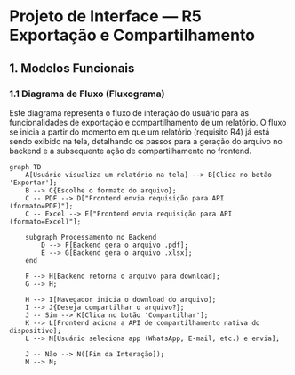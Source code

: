 # Projeto de Interface — R5 Exportação e Compartilhamento
## 1. Modelos Funcionais
### 1.1 Diagrama de Fluxo (Fluxograma)
Este diagrama representa o fluxo de interação do usuário para as funcionalidades de exportação e compartilhamento de um relatório. O fluxo se inicia a partir do momento em que um relatório (requisito R4) já está sendo exibido na tela, detalhando os passos para a geração do arquivo no backend e a subsequente ação de compartilhamento no frontend.

```mermaid
graph TD
    A[Usuário visualiza um relatório na tela] --> B[Clica no botão 'Exportar'];
    B --> C{Escolhe o formato do arquivo};
    C -- PDF --> D["Frontend envia requisição para API (formato=PDF)"];
    C -- Excel --> E["Frontend envia requisição para API (formato=Excel)"];

    subgraph Processamento no Backend
        D --> F[Backend gera o arquivo .pdf];
        E --> G[Backend gera o arquivo .xlsx];
    end

    F --> H[Backend retorna o arquivo para download];
    G --> H;

    H --> I[Navegador inicia o download do arquivo];
    I --> J{Deseja compartilhar o arquivo?};
    J -- Sim --> K[Clica no botão 'Compartilhar'];
    K --> L[Frontend aciona a API de compartilhamento nativa do dispositivo];
    L --> M[Usuário seleciona app (WhatsApp, E-mail, etc.) e envia];

    J -- Não --> N([Fim da Interação]);
    M --> N;
```
